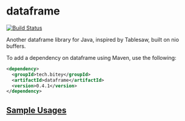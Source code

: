 # dataframe

[![Build Status](https://travis-ci.org/biteytech/dataframe.svg?branch=master)](https://travis-ci.org/biteytech/dataframe)

Another dataframe library for Java, inspired by Tablesaw, built on nio buffers.

To add a dependency on dataframe using Maven, use the following:

```xml
<dependency>
  <groupId>tech.bitey</groupId>
  <artifactId>dataframe</artifactId>
  <version>0.4.1</version>
</dependency>
```

## [Sample Usages](dataframe/src/test/java/tech/bitey/dataframe/SampleUsages.java)

